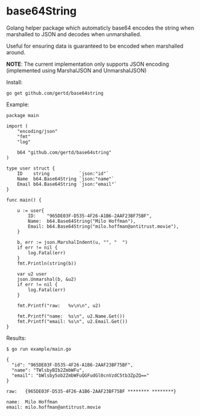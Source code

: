 # base64String

Golang helper package which automaticly base64 encodes the string when marshalled to JSON and decodes when unmarshalled.

Useful for ensuring data is guaranteed to be encoded when marshalled around.

**NOTE**: The current implementation only supports JSON encoding (implemented using MarshalJSON and UnmarshalJSON)

Install:

	go get github.com/gertd/base64string

Example:

	package main
	
	import (
		"encoding/json"
		"fmt"
		"log"
	
		b64 "github.com/gertd/base64string"
	)
	
	type user struct {
		ID    string           `json:"id"`
		Name  b64.Base64String `json:"name"`
		Email b64.Base64String `json:"email"`
	}
	
	func main() {
	
		u := user{
			ID:    "965DE03F-D535-4F26-A1B6-2AAF23BF75BF",
			Name:  b64.Base64String("Milo Hoffman"),
			Email: b64.Base64String("milo.hoffman@antitrust.movie"),
		}
	
		b, err := json.MarshalIndent(u, "", "  ")
		if err != nil {
			log.Fatal(err)
		}
		fmt.Println(string(b))

		var u2 user
		json.Unmarshal(b, &u2)
		if err != nil {
			log.Fatal(err)
		}
	
		fmt.Printf("raw:   %v\n\n", u2)
	
		fmt.Printf("name:  %s\n", u2.Name.Get())
		fmt.Printf("email: %s\n", u2.Email.Get())
	}
	
Results:

	$ go run example/main.go
	
	{
	  "id": "965DE03F-D535-4F26-A1B6-2AAF23BF75BF",
	  "name": "TWlsbyBIb2ZmbWFu",
	  "email": "bWlsby5ob2ZmbWFuQGFudGl0cnVzdC5tb3ZpZQ=="
	}
	
	raw:   {965DE03F-D535-4F26-A1B6-2AAF23BF75BF ******** ********}
	
	name:  Milo Hoffman
	email: milo.hoffman@antitrust.movie	
